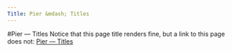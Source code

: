 ```yaml
---
Title: Pier &mdash; Titles
---
```

#Pier &mdash; Titles
Notice that this page title renders fine, but a link to this page does not: [Pier &mdash; Titles](%base_url%/wiki/scgjoblist/scgpier/piertitles)
